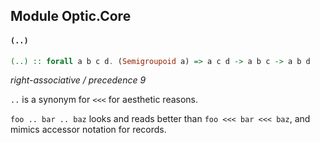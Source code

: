 ## Module Optic.Core

#### `(..)`

``` purescript
(..) :: forall a b c d. (Semigroupoid a) => a c d -> a b c -> a b d
```

_right-associative / precedence 9_

`..` is a synonym for `<<<` for aesthetic reasons.

`foo .. bar .. baz` looks and reads better than `foo <<< bar <<< baz`,
and mimics accessor notation for records.


